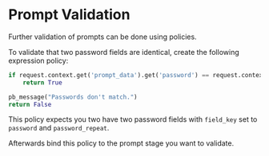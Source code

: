 # Prompt Validation

Further validation of prompts can be done using policies.

To validate that two password fields are identical, create the following expression policy:

```python
if request.context.get('prompt_data').get('password') == request.context.get('prompt_data').get('password_repeat'):
    return True

pb_message("Passwords don't match.")
return False
```
This policy expects you two have two password fields with `field_key` set to `password` and `password_repeat`.

Afterwards bind this policy to the prompt stage you want to validate.
